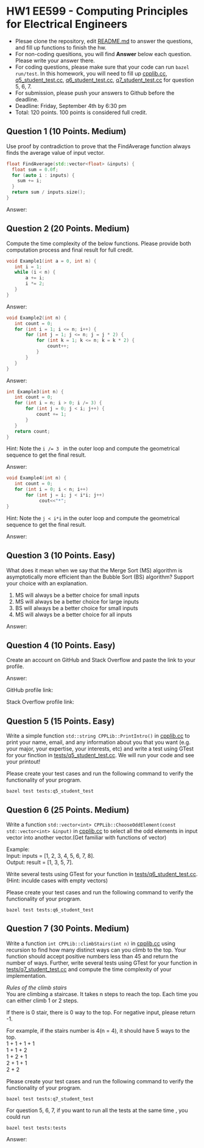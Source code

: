 
# HW1 EE599 - Computing Principles for Electrical Engineers

- Plesae clone the repository, edit [README.md](README.md) to answer the questions, and fill up functions to finish the hw.
- For non-coding quesitions, you will find **Answer** below each question. Please write your answer there.
- For coding questions, please make sure that your code can run ```bazel run/test```. In this homework, you will need to fill up [cpplib.cc](src/lib/cpplib.cc), [q5_student_test.cc](tests/q5_student_test.cc), [q6_student_test.cc](tests/q6_student_test.cc), [q7_student_test.cc](tests/q7_student_test.cc) for question  5, 6, 7.
- For submission, please push your answers to Github before the deadline.
- Deadline: Friday, September 4th by 6:30 pm
- Total: 120 points. 100 points is considered full credit.

## Question 1 (10 Points. Medium)

Use proof by contradiction to prove that the FindAverage function always finds the average value of input vector.

```cpp
float FindAverage(std::vector<float> &inputs) {
  float sum = 0.0f;
  for (auto i : inputs) {
    sum += i;
  }
  return sum / inputs.size();
}
```

Answer:

## Question 2 (20 Points. Medium)

Compute the time complexity of the below functions. Please provide both computation process and final result for full credit.

```cpp
void Example1(int a = 0, int n) {
   int i = 1;
   while (i < n) {
       a += i;
       i *= 2;
   }
}
```

Answer:

```cpp
void Example2(int n) {
   int count = 0;
   for (int i = 1; i <= n; i++) {
       for (int j = 1; j <= n; j = j * 2) {
           for (int k = 1; k <= n; k = k * 2) {
               count++;
           }
       }
   }
}
```

Answer:

```cpp
int Example3(int n) {
   int count = 0;
   for (int i = n; i > 0; i /= 3) {
       for (int j = 0; j < i; j++) {
           count += 1;
       }
   }
   return count;
}
```

Hint: Note the ```i /= 3 ``` in the outer loop and compute the geometrical sequence to get the final result.

Answer:

```cpp
void Example4(int n) {
   int count = 0;
   for (int i = 0; i < n; i++)
       for (int j = i; j < i*i; j++)
            cout<<"*";
}
```
Hint: Note the ```j < i*i``` in the outer loop and compute the geometrical sequence to get the final result.

Answer: 

## Question 3 (10 Points. Easy)

What does it mean when we say that the Merge Sort (MS) algorithm is asymptotically more efficient than the Bubble Sort (BS) algorithm? Support your choice with an explanation.

1. MS will always be a better choice for small inputs
2. MS will always be a better choice for large inputs
3. BS will always be a better choice for small inputs
4. MS will always be a better choice for all inputs

Answer:

## Question 4 (10 Points. Easy)

Create an account on GitHub and Stack Overflow and paste the link to your profile.

Answer:

GitHub profile link:

Stack Overflow profile link:

## Question 5 (15 Points. Easy)

Write a simple function ```std::string CPPLib::PrintIntro()``` in [cpplib.cc](src/lib/cpplib.cc) to print your name, email, and any information about you that you want (e.g. your major, your expertise, your interests, etc) and write a test using GTest for your finction in [tests/q5_student_test.cc](tests/q5_student_test.cc).
We will run your code and see your printout!

Please create your test cases and run the following command to verify the functionality of your program.
```
bazel test tests:q5_student_test
```

## Question 6 (25 Points. Medium)

 Write a function ```std::vector<int> CPPLib::ChooseOddElement(const std::vector<int> &input)``` in [cpplib.cc](src/lib/cpplib.cc) to select all the odd elements in input vector into another vector.(Get familiar with functions of vector)

Example:\
Input: inputs = [1, 2, 3, 4, 5, 6, 7, 8].\
Output: result = [1, 3, 5, 7].

Write several tests using GTest for your function in [tests/q6_student_test.cc](tests/q6_student_test.cc).\
(Hint: inculde cases with empty vectors)

Please create your test cases and run the following command to verify the functionality of your program.
```
bazel test tests:q6_student_test
```

## Question 7 (30 Points. Medium)

Write a function ```int CPPLib::climbStairs(int n)``` in [cpplib.cc](src/lib/cpplib.cc) using recursion to find how many distinct ways can you climb to the top. Your function should accept positive numbers less than 45 and return the number of ways. Further, write several tests using GTest for your function in [tests/q7_student_test.cc](tests/q7_student_test.cc) and compute the time complexity of your implementation.

*Rules of the climb stairs*\
You are climbing a staircase. It takes n steps to reach the top. Each time you can either climb 1 or 2 steps.

If there is 0 stair, there is 0 way to the top. For negative input, please return -1.

For example, if the stairs number is 4(n = 4), it should have 5 ways to the top.\
1 + 1 + 1 + 1\
1 + 1 + 2\
1 + 2 + 1\
2 + 1 + 1\
2 + 2

Please create your test cases and run the following command to verify the functionality of your program.
```
bazel test tests:q7_student_test
```

For question 5, 6, 7, if you want to run all the tests at the same time , you could run
```
bazel test tests:tests
```

Answer:

